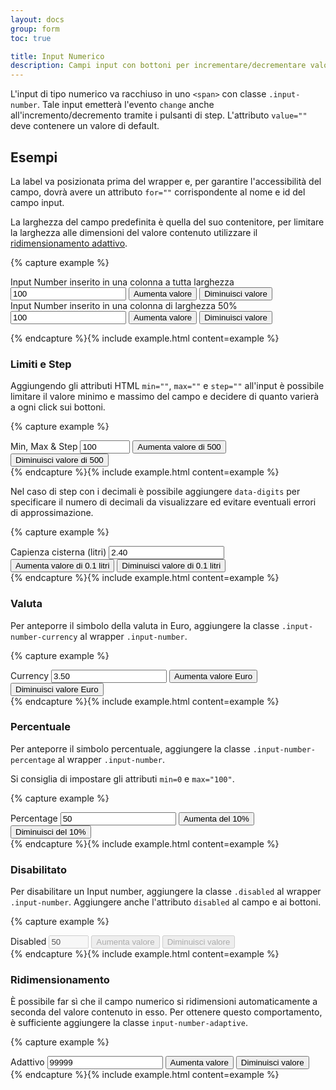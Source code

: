 ```yaml
---
layout: docs
group: form
toc: true

title: Input Numerico
description: Campi input con bottoni per incrementare/decrementare valori numerici
---
```


L'input di tipo numerico va racchiuso in uno `<span>` con classe `.input-number`.
Tale input emetterà l'evento `change` anche all'incremento/decremento tramite i pulsanti di step.
L'attributo `value=""` deve contenere un valore di default.

## Esempi

La label va posizionata prima del wrapper e, per garantire l'accessibilità del campo, dovrà avere un attributo `for=""` corrispondente al nome e id del campo input.

La larghezza del campo predefinita è quella del suo contenitore, per limitare la larghezza alle dimensioni del valore contenuto utilizzare il <a href="#ridimensionamento">ridimensionamento adattivo</a>.

{% capture example %}

<div class="w-100">
  <label for="inputNumber" class="input-number-label">Input Number inserito in una colonna a tutta larghezza</label>
  <span class="input-number">
    <input type="number" id="inputNumber" name="inputNumber" value="100" step="any" />
    <button class="input-number-add">
      <span class="sr-only">Aumenta valore</span>
    </button>
    <button class="input-number-sub">
      <span class="sr-only">Diminuisci valore</span>
    </button>
  </span>
</div>

<div class="w-50 mt-5">
  <label for="inputNumber1" class="input-number-label">Input Number inserito in una colonna di larghezza 50%</label>
  <span class="input-number">
    <input type="number" id="inputNumber1" name="inputNumber1" value="100" step="any" />
    <button class="input-number-add">
      <span class="sr-only">Aumenta valore</span>
    </button>
    <button class="input-number-sub">
      <span class="sr-only">Diminuisci valore</span>
    </button>
  </span>
</div>

{% endcapture %}{% include example.html content=example %}

### Limiti e Step

Aggiungendo gli attributi HTML `min=""`, `max=""` e `step=""` all'input è possibile limitare il valore minimo e massimo del campo e decidere di quanto varierà a ogni click sui bottoni.

{% capture example %}

<div>
  <label for="inputNumber2" class="input-number-label">Min, Max & Step</label>
  <span class="input-number">
    <input type="number" id="inputNumber2" name="inputNumber2" value="100" min="-2000" max="15000" step="500" />
    <button class="input-number-add">
      <span class="sr-only">Aumenta valore di 500</span>
    </button>
    <button class="input-number-sub">
      <span class="sr-only">Diminuisci valore di 500</span>
    </button>
  </span>
</div>
{% endcapture %}{% include example.html content=example %}

Nel caso di step con i decimali è possibile aggiungere `data-digits` per specificare il numero di decimali da visualizzare ed evitare eventuali errori di approssimazione.

{% capture example %}

<div>
  <label for="inputDecimal" class="input-number-label">Capienza cisterna (litri)</label>
  <span class="input-number">
    <input type="number" id="inputDecimal" name="inputDecimal" step="0.10" value="2.40" data-digits="2" min="0" />
    <button class="input-number-add">
      <span class="sr-only">Aumenta valore di 0.1 litri</span>
    </button>
    <button class="input-number-sub">
      <span class="sr-only">Diminuisci valore di 0.1 litri</span>
    </button>
  </span>
</div>
{% endcapture %}{% include example.html content=example %}

### Valuta

Per anteporre il simbolo della valuta in Euro, aggiungere la classe `.input-number-currency` al wrapper `.input-number`.

{% capture example %}

<div>
  <label for="inputNumber3" class="input-number-label">Currency</label>
  <span class="input-number input-number-currency">
    <input type="number" id="inputNumber3" name="inputNumber3" step="any" value="3.50" min="0" />
    <button class="input-number-add">
      <span class="sr-only">Aumenta valore Euro</span>
    </button>
    <button class="input-number-sub">
      <span class="sr-only">Diminuisci valore Euro</span>
    </button>
  </span>
</div>
{% endcapture %}{% include example.html content=example %}

### Percentuale

Per anteporre il simbolo percentuale, aggiungere la classe `.input-number-percentage` al wrapper `.input-number`.

Si consiglia di impostare gli attributi `min=0` e `max="100"`.

{% capture example %}

<div>
  <label for="inputNumber4" class="input-number-label">Percentage</label>
  <span class="input-number input-number-percentage">
    <input type="number" id="inputNumber4" name="inputNumber4" value="50" min="0" max="100" step="any" />
    <button class="input-number-add">
      <span class="sr-only">Aumenta del 10%</span>
    </button>
    <button class="input-number-sub">
      <span class="sr-only">Diminuisci del 10%</span>
    </button>
  </span>
</div>
{% endcapture %}{% include example.html content=example %}

### Disabilitato

Per disabilitare un Input number, aggiungere la classe `.disabled` al wrapper `.input-number`.
Aggiungere anche l'attributo `disabled` al campo e ai bottoni.

{% capture example %}

<div>
  <label for="inputNumber5" class="input-number-label">Disabled</label>
  <span class="input-number disabled">
    <input type="number" id="inputNumber5" name="inputNumber5" value="50" min="0" max="100" step="1" disabled />
    <button class="input-number-add" disabled>
      <span class="sr-only">Aumenta valore</span>
    </button>
    <button class="input-number-sub" disabled>
      <span class="sr-only">Diminuisci valore</span>
    </button>
  </span>
</div>
{% endcapture %}{% include example.html content=example %}

### Ridimensionamento

È possibile far sì che il campo numerico si ridimensioni automaticamente a
seconda del valore contenuto in esso. Per ottenere questo comportamento, è
sufficiente aggiungere la classe `input-number-adaptive`.

{% capture example %}

<div class="w-100">
  <label for="inputNumber6" class="input-number-label">Adattivo</label>
  <span class="input-number input-number-adaptive">
    <input type="number" id="inputNumber6" name="inputNumber6" value="99999" step="any">
    <button class="input-number-add">
      <span class="sr-only">Aumenta valore</span>
    </button>
    <button class="input-number-sub">
      <span class="sr-only">Diminuisci valore</span>
    </button>
  </span>
</div>
{% endcapture %}{% include example.html content=example %}
